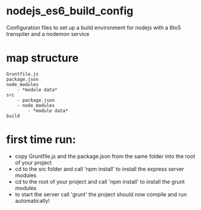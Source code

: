 # nodejs_es6_build_config
Configuration files to set up a build environment for nodejs with a 6to5 transpiler and a nodemon service


# map structure
```
Gruntfile.js
package.json
node_modules
	- *module data*
src
	- package.json
	- node_modules
		- *module data*
build
```

# first time run:
- copy Gruntfile.js and the package.json from the same folder into the root of your project
- cd to the src folder and call 'npm install' to install the express server modules
- cd to the root of your project and call 'npm install' to install the grunt modules
- to start the server call 'grunt' the project should now compile and run automatically!
